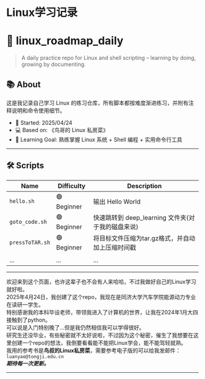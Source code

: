 # Linux学习记录
# 🐧 linux_roadmap_daily

> A daily practice repo for Linux and shell scripting – learning by doing, growing by documenting.

## 📚 About

这是我记录自己学习 Linux 的练习仓库，所有脚本都按难度渐进练习，并附有注释说明和命令使用细节。

- 📅 Started: 2025/04/24
- 💻 Based on: 《鸟哥的 Linux 私房菜》
- 🧠 Learning Goal: 熟练掌握 Linux 系统 + Shell 编程 + 实用命令行工具

---

## 🛠️ Scripts

| Name | Difficulty | Description |
|------|------------|-------------|
| `hello.sh` | 🟢 Beginner | 输出 Hello World |
| `goto_code.sh` | 🟢 Beginner | 快速跳转到 deep_learning 文件夹(对于我的磁盘来说) |
| `pressToTAR.sh` | 🟢 Beginner | 将目标文件压缩为tar.gz格式，并自动加上压缩时间戳 |
|||
| ... | ... | ... |

---

欢迎来到这个页面，也许这辈子也不会有人来哈哈，不过我做好自己的Linux学习就好啦。  
2025年4月24日，我创建了这个repo，我现在是同济大学汽车学院能源动力专业在读研一学生。  
特别感谢我的本科毕设老师，带领我进入了计算机的世界，让我在2024年1月大四接触到了python。  
可以说是入门特别晚了...但是我仍然相信我可以学得很好。  
研究生还没毕业，有些秘密就不太好说啦，不过因为这个秘密，催生了我想要在这里创建一个repo的想法，我倒要看看能不能把Linux学会，能不能驾轻就熟。  
我用的参考书是**鸟叔的Linux私房菜**，需要参考电子版的可以给我发邮件：`luanyao@tongji.edu.cn`  
***期待每一次更新。***

---
